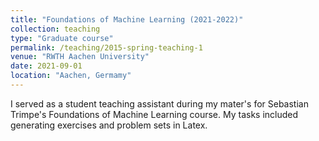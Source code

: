 ```yaml
---
title: "Foundations of Machine Learning (2021-2022)"
collection: teaching
type: "Graduate course"
permalink: /teaching/2015-spring-teaching-1
venue: "RWTH Aachen University"
date: 2021-09-01
location: "Aachen, Germamy"
---
```



I served as a student teaching assistant during my mater's for Sebastian Trimpe's Foundations of Machine Learning course. My tasks included generating exercises and problem sets in Latex.
